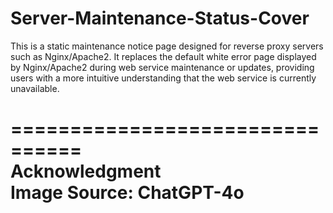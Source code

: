 # Server-Maintenance-Status-Cover

This is a static maintenance notice page designed for reverse proxy servers such as Nginx/Apache2. It replaces the default white error page displayed by Nginx/Apache2 during web service maintenance or updates, providing users with a more intuitive understanding that the web service is currently unavailable.

================================  
Acknowledgment  
Image Source: ChatGPT-4o  
================================  
